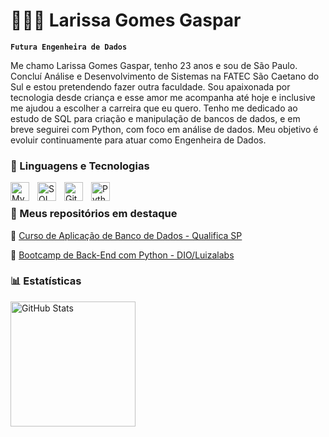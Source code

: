# 👩🏻‍💻 Larissa Gomes Gaspar

**`Futura Engenheira de Dados`**

Me chamo Larissa Gomes Gaspar, tenho 23 anos e sou de São Paulo. Concluí Análise e Desenvolvimento de Sistemas na FATEC São Caetano do Sul e estou pretendendo fazer outra faculdade. Sou apaixonada por tecnologia desde criança e esse amor me acompanha até hoje e inclusive me ajudou a escolher a carreira que eu quero. Tenho me dedicado ao estudo de SQL para criação e manipulação de bancos de dados, e em breve seguirei com Python, com foco em análise de dados.
Meu objetivo é evoluir continuamente para atuar como Engenheira de Dados.

### 🤖 Linguagens e Tecnologias

 <img 
      align="left" 
      alt="MySQL" 
      title="MySQL"
      width="30px" 
      style="padding-right: 10px;" 
      src="https://cdn.jsdelivr.net/gh/devicons/devicon@latest/icons/mysql/mysql-original.svg" 
  />
<img 
    align="left" 
    alt="SQL Server" 
    title="SQL Server"
    width="30px" 
    style="padding-right: 10px;" 
    src="https://upload.wikimedia.org/wikipedia/commons/8/87/Sql_data_base_with_logo.png" 
/>
<img 
    align="left" 
    alt="Git" 
    title="Git"
    width="30px" 
    style="padding-right: 10px;" 
    src="https://cdn.jsdelivr.net/gh/devicons/devicon@latest/icons/git/git-original.svg" 
/>
<img 
    align="left" 
    alt="Python" 
    title="Python"
    width="30px" 
    style="padding-right: 10px;" 
    src="https://cdn.jsdelivr.net/gh/devicons/devicon@latest/icons/python/python-original.svg" 
/>

<br/>

### 📂 Meus repositórios em destaque

🔹 [Curso de Aplicação de Banco de Dados - Qualifica SP](https://github.com/larizzzer/aplicacao-banco-de-dados)  

🔹 [Bootcamp de Back-End com Python - DIO/Luizalabs](https://github.com/larizzzer/BackEndComPython)  


### 📊 Estatísticas

<p>
<img 
      align="left" 
      alt="GitHub Stats" 
      height="200" 
      src="https://github-readme-stats.vercel.app/api/top-langs/?username=larizzzer&theme=tokyonight&layout=compact&custom_title=Tecnologias&langs_count=9" 
  />

</p>

